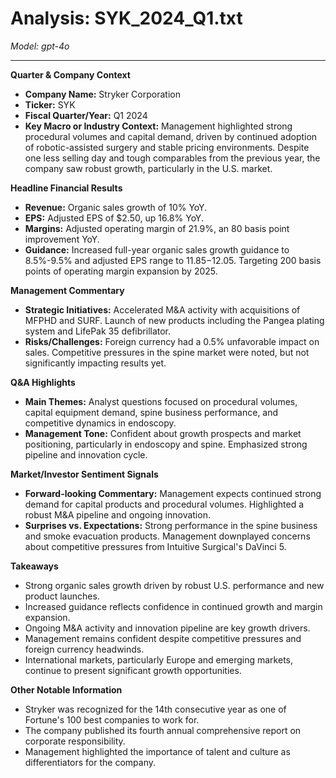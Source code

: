 # Analysis: SYK_2024_Q1.txt

*Model: gpt-4o*

---

**Quarter & Company Context**
- **Company Name:** Stryker Corporation
- **Ticker:** SYK
- **Fiscal Quarter/Year:** Q1 2024
- **Key Macro or Industry Context:** Management highlighted strong procedural volumes and capital demand, driven by continued adoption of robotic-assisted surgery and stable pricing environments. Despite one less selling day and tough comparables from the previous year, the company saw robust growth, particularly in the U.S. market.

**Headline Financial Results**
- **Revenue:** Organic sales growth of 10% YoY.
- **EPS:** Adjusted EPS of $2.50, up 16.8% YoY.
- **Margins:** Adjusted operating margin of 21.9%, an 80 basis point improvement YoY.
- **Guidance:** Increased full-year organic sales growth guidance to 8.5%-9.5% and adjusted EPS range to $11.85-$12.05. Targeting 200 basis points of operating margin expansion by 2025.

**Management Commentary**
- **Strategic Initiatives:** Accelerated M&A activity with acquisitions of MFPHD and SURF. Launch of new products including the Pangea plating system and LifePak 35 defibrillator.
- **Risks/Challenges:** Foreign currency had a 0.5% unfavorable impact on sales. Competitive pressures in the spine market were noted, but not significantly impacting results yet.

**Q&A Highlights**
- **Main Themes:** Analyst questions focused on procedural volumes, capital equipment demand, spine business performance, and competitive dynamics in endoscopy.
- **Management Tone:** Confident about growth prospects and market positioning, particularly in endoscopy and spine. Emphasized strong pipeline and innovation cycle.

**Market/Investor Sentiment Signals**
- **Forward-looking Commentary:** Management expects continued strong demand for capital products and procedural volumes. Highlighted a robust M&A pipeline and ongoing innovation.
- **Surprises vs. Expectations:** Strong performance in the spine business and smoke evacuation products. Management downplayed concerns about competitive pressures from Intuitive Surgical's DaVinci 5.

**Takeaways**
- Strong organic sales growth driven by robust U.S. performance and new product launches.
- Increased guidance reflects confidence in continued growth and margin expansion.
- Ongoing M&A activity and innovation pipeline are key growth drivers.
- Management remains confident despite competitive pressures and foreign currency headwinds.
- International markets, particularly Europe and emerging markets, continue to present significant growth opportunities.

**Other Notable Information**
- Stryker was recognized for the 14th consecutive year as one of Fortune's 100 best companies to work for.
- The company published its fourth annual comprehensive report on corporate responsibility.
- Management highlighted the importance of talent and culture as differentiators for the company.